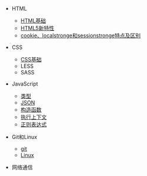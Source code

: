 - HTML
  
    - [HTML基础](html/HTML基础.md)
    - [HTML5新特性](html/HTML5新特性.md)
    - [cookie、localstronge和sessionstronge特点及区别](html/存储.md)
    
- CSS
  
    - [CSS基础](css/css基础.md)
    - LESS
    - SASS
- JavaScript
  
    - [类型](javascript/类型.md)
    - [JSON](javascript/json.md)
    - [构造函数](javascript/构造函数.md)
    - [执行上下文](javascript/执行上下文.md)
    - [正则表达式](javascript/正则表达式.md)
    
- Git和Linux
  - [git](git.md)
  - [Linux](linux.md)

- 网络通信

